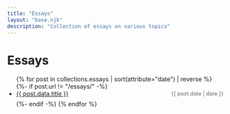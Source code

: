 ```yaml
---
title: "Essays"
layout: "base.njk"
description: "Collection of essays on various topics"
---
```


# Essays

<ul class="essay-list">
{% for post in collections.essays | sort(attribute="date") | reverse %}
{%- if post.url != "/essays/" -%}
  <li>
    <span class="essay-row">
      <a class="essay-title" href="{{ post.url }}">{{ post.data.title }}</a>
      <time class="essay-date" datetime="{{ post.date | date }}">{{ post.date | date }}</time>
    </span>
  </li>
{%- endif -%}
{% endfor %}
</ul>

<style>
.essay-list {
  list-style: disc;
  padding-left: 1.5em;
}

.essay-list li {
  margin-bottom: 0.5em;
}

.essay-row {
  display: flex;
  justify-content: space-between;
  align-items: center;
}

.essay-title {
  padding-right: 2em;
}

.essay-date {
  color: #666666;
  font-size: 0.9em;
  white-space: nowrap;
}

@media (prefers-color-scheme: dark) {
  .essay-date {
    color: #999;
  }
}
</style>